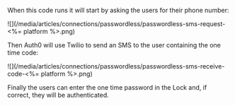 When this code runs it will start by asking the users for their phone number:

![](/media/articles/connections/passwordless/passwordless-sms-request-<%= platform %>.png)

Then Auth0 will use Twilio to send an SMS to the user containing the one time code:

![](/media/articles/connections/passwordless/passwordless-sms-receive-code-<%= platform %>.png)

Finally the users can enter the one time password in the Lock and, if correct, they will be authenticated.